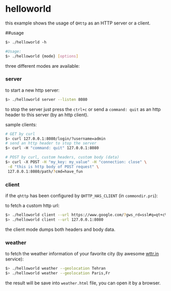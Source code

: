 # helloworld

this example shows the usage of `QHttp` as an HTTP server or a client.

##usage

```bash
$> ./helloworld -h

#Usage:
$> ./helloworld {mode} [options]
```

three different modes are available:

### server

to start a new http server:
```bash
$> ./helloworld server --listen 8080
```

to stop the server just press the `ctrl+c` or send a `command: quit` as an http
header to this server (by an http client).

sample clients:
```bash
# GET by curl
$> curl 127.0.0.1:8080/login/?username=admin
# send an http header to stop the server
$> curl -H "command: quit" 127.0.0.1:8080

# POST by curl, custom headers, custom body (data)
$> curl -X POST -H "my_key: my_value" -H "connection: close" \
 -d "this is http body of POST request" \
 127.0.0.1:8080/path/?cmd=have_fun

```

### client
if the `qhttp` has been configured by `QHTTP_HAS_CLIENT` (in `commondir.pri`):

to fetch a custom http url:
```bash
$> ./helloworld client --url https://www.google.com/?gws_rd=ssl#q=qt+c%2B%2B11
$> ./helloworld client --url 127.0.0.1:8080
```

the client mode dumps both headers and body data.


### weather
to fetch the weather information of your favorite city (by awesome
        [wttr.in](http://wttr.in) service):

```bash
$> ./helloworld weather --geolocation Tehran
$> ./helloworld weather --geolocation Paris,Fr
```

the result will be save into `weather.html` file, you can open it by a browser.

